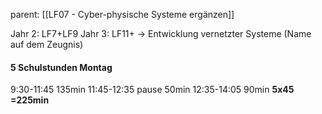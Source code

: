parent: [[LF07 - Cyber-physische Systeme ergänzen]]

Jahr 2: LF7+LF9
Jahr 3: LF11+ 
-> Entwicklung vernetzter Systeme (Name auf dem Zeugnis)

#### 5 Schulstunden Montag

9:30-11:45 135min
11:45-12:35 pause 50min
12:35-14:05  90min
**5x45 =225min**